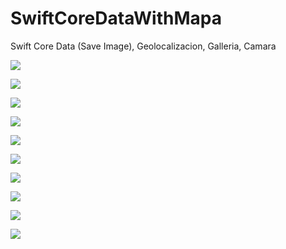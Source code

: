 # SwiftCoreDataWithMapa
Swift Core Data (Save Image), Geolocalizacion, Galleria, Camara

<img src="https://raw.githubusercontent.com/Arcangel1994/SwiftCoreDataWithMapa-Camera/master/CoreDataFinal/CoreDataFinal/Screenshot/Captura%20de%20pantalla%202019-02-18%20a%20la(s)%2013.55.56.png" /><br>

<img src="https://raw.githubusercontent.com/Arcangel1994/SwiftCoreDataWithMapa-Camera/master/CoreDataFinal/CoreDataFinal/Screenshot/Captura%20de%20pantalla%202019-02-18%20a%20la(s)%2013.57.38.png" /><br>

<img src="https://raw.githubusercontent.com/Arcangel1994/SwiftCoreDataWithMapa-Camera/master/CoreDataFinal/CoreDataFinal/Screenshot/Captura%20de%20pantalla%202019-02-18%20a%20la(s)%2013.57.56.png" /><br>

<img src="https://raw.githubusercontent.com/Arcangel1994/SwiftCoreDataWithMapa-Camera/master/CoreDataFinal/CoreDataFinal/Screenshot/Captura%20de%20pantalla%202019-02-18%20a%20la(s)%2013.58.13.png" /><br>


<img src="https://raw.githubusercontent.com/Arcangel1994/SwiftCoreDataWithMapa-Camera/master/CoreDataFinal/CoreDataFinal/Screenshot/Captura%20de%20pantalla%202019-02-18%20a%20la(s)%2013.58.30.png" /><br>

<img src="https://raw.githubusercontent.com/Arcangel1994/SwiftCoreDataWithMapa-Camera/master/CoreDataFinal/CoreDataFinal/Screenshot/Captura%20de%20pantalla%202019-02-18%20a%20la(s)%2013.58.44.png" /><br>

<img src="https://raw.githubusercontent.com/Arcangel1994/SwiftCoreDataWithMapa-Camera/master/CoreDataFinal/CoreDataFinal/Screenshot/Captura%20de%20pantalla%202019-02-18%20a%20la(s)%2013.59.03.png" /><br>

<img src="https://raw.githubusercontent.com/Arcangel1994/SwiftCoreDataWithMapa-Camera/master/CoreDataFinal/CoreDataFinal/Screenshot/Captura%20de%20pantalla%202019-02-18%20a%20la(s)%2013.59.16.png" /><br>

<img src="https://raw.githubusercontent.com/Arcangel1994/SwiftCoreDataWithMapa-Camera/master/CoreDataFinal/CoreDataFinal/Screenshot/Captura%20de%20pantalla%202019-02-18%20a%20la(s)%2013.59.28.png" /><br>

<img src="https://raw.githubusercontent.com/Arcangel1994/SwiftCoreDataWithMapa-Camera/master/CoreDataFinal/CoreDataFinal/Screenshot/Captura%20de%20pantalla%202019-02-18%20a%20la(s)%2013.59.51.png" /><br>



